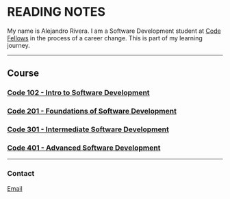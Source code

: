 # READING NOTES

My name is Alejandro Rivera. I am a Software Development student at [Code Fellows](https://www.codefellows.org/) in the process of a career change. This is part of my learning journey.

---

## Course

### [Code 102 - Intro to Software Development](https://alexriverau.github.io/reading-notes/code102)

### [Code 201 - Foundations of Software Development](https://alexriverau.github.io/reading-notes/code201)

### [Code 301 - Intermediate Software Development](https://alexriverau.github.io/reading-notes/code301)

### [Code 401 - Advanced Software Development](https://alexriverau.github.io/reading-notes/code401)

---

### Contact

[Email](mailto:alexrivera78@gmail.com)
